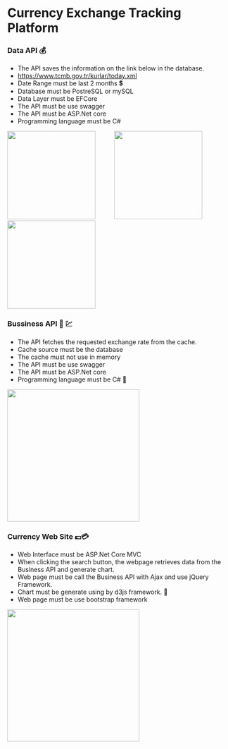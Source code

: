 # Currency Exchange Tracking Platform

### Data API 💰

- The API saves the information on the link below in the database.
- https://www.tcmb.gov.tr/kurlar/today.xml
- Date Range must be last 2 months 💲
- Database must be PostreSQL or mySQL
- Data Layer must be EFCore
- The API must be use swagger
- The API must be ASP.Net core
- Programming language must be C#
<div>
<image src="https://github.com/ilkersatur/Currency-Exchange-Tracking-Platform/blob/main/image/Create%20Database.gif?raw=true" width="200px"/>
&nbsp &nbsp &nbsp &nbsp &nbsp 
<image src="https://github.com/ilkersatur/Currency-Exchange-Tracking-Platform/blob/main/image/Get%20Daily%20Currency%20Data.gif?raw=true" width="200px"/>
&nbsp &nbsp &nbsp &nbsp &nbsp 
<image src="https://github.com/ilkersatur/Currency-Exchange-Tracking-Platform/blob/main/image/Get%20Last%202%20Months%20Data.gif?raw=true" width="200px"/>
</div>

### Bussiness API 🤑 💹

- The API fetches the requested exchange rate from the cache.
- Cache source must be the database
- The cache must not use in memory
- The API must be use swagger
- The API must be ASP.Net core
- Programming language must be C# 🏧


<image src="https://github.com/ilkersatur/Currency-Exchange-Tracking-Platform/blob/main/image/fetches%20the%20requested%20exchange%20rate%20from%20the%20cache.gif?raw=true" width="300px" align="center"/>

### Currency Web Site 💷💳
- Web Interface must be ASP.Net Core MVC
- When clicking the search button, the webpage retrieves data from the Business API and
generate chart.
- Web page must be call the Business API with Ajax and use jQuery Framework.
- Chart must be generate using by d3js framework. 🏦
- Web page must be use bootstrap framework

<image src="https://github.com/ilkersatur/Currency-Exchange-Tracking-Platform/blob/main/image/Ads%C4%B1z%20tasar%C4%B1m.gif?raw=true" width="300px"/>
